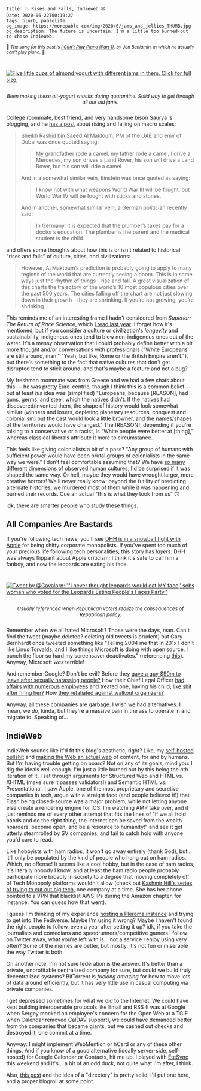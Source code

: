     Title: 💥 Rises and Falls, Indieweb 🕸
    Date: 2020-06-22T00:19:27
    Tags: blurb, pablolife
    og_image: https://morepablo.com/img/2020/6/jams_and_jellies_THUMB.jpg
    og_description: The future is uncertain. I'm a little too burned-out to chase IndieWeb.

<small>🎵 <em>The song for this post is <a href="https://www.youtube.com/watch?v=DTQEVXLAfc4">I Can't Play Piano (Part 1)</a>, by Jon Benjamin, in which he actually can't play piano.</em> 🎵</small>

<div class="caption-img-block" style="margin: 25px auto">
<a href="/img/2020/6/jams_and_jellies.jpg" target="blank"><img src="/img/2020/6/jams_and_jellies_THUMB.jpg" alt="Five little cups of almond yogurt with different jams in them. Click for full size." style="margin: 15px auto;" /></a>
<p style="font-style: italic; text-align: center; font-size: small">Been making these alt-yogurt snacks during quarantine. Solid way to get through all our old jams.</p>
</div>

College roommate, best friend, and very handsome bison [Saurya][1] is blogging,
and he [has a post][2] about rising and falling on macro scales:

> Sheikh Rashid bin Saeed Al Maktoum, PM of the UAE and emir of Dubai was once
> quoted saying:
> 
> > My grandfather rode a camel, my father rode a camel, I drive a Mercedes, my
> > son drives a Land Rover, his son will drive a Land Rover, but his son will
> > ride a camel
> 
> And in a somewhat similar vein, Einstein was once quoted as saying:
>
> > I know not with what weapons World War III will be fought, but World War IV
> > will be fought with sticks and stones.
>
> And in another, somewhat similar vein, a German politician recently said:
>
> > In Germany, it is expected that the plumber’s taxes pay for a doctor’s
> > education. The plumber is the parent and the medical student is the child.

and offers some thoughts about how this is or isn't related to historical "rises
and falls" of culture, cities, and civilizations:

> However, Al Maktoum’s prediction is probably going to apply to many regions of
> the world that are currently seeing a boom. This is in some ways just the
> rhythm of things - rise and fall. A great visualization of this charts the
> trajectory of the world’s 10 most populous cities over the past 500 years. The
> cities falling off the chart are not just slowing down in their growth - they
> are shrinking. If you’re not growing, you’re shrinking.

This reminds me of an interesting frame I hadn't considered from _Superior: The
Return of Race Science_, which [I read last year][16]: I forget how it's
mentioned, but if you consider a culture or civilization's _longevity_ and
sustainability, indigenous ones tend to blow non-indigenous ones out of the
water. It's a messy observation that I could probably define better with a bit
more thought and/or conversations with professionals ("White Europeans are still
around, man." "Yeah, but like, Rome or the British Empire aren't."), but there's
something to the fact that native cultures that don't get disrupted tend to
stick around, and that's maybe a feature and not a bug?

My freshman roommate was from Greece and we had a few chats about this — he was
pretty Euro-centric, though I think this is a common belief — but at least _his_
idea was (simplified) "Europeans, because [REASON], had guns, germs, and steel,
which the natives didn't. If the natives had discovered/invented them, the
shape of history would look somewhat similar (winners and losers, depleting
planetary resources, conquest and colonialism) but the cast would look a little
browner, and the names/shapes of the territories would have changed." The
[REASON], depending if you're talking to a conservative or a racist, is "White
people were better at [thing]," whereas classical liberals attribute it more to
circumstance.

This feels like giving colonialists a bit of a pass? "Any group of humans with
sufficient power would have been brutal groups of colonialists in the same way
we were." I don't feel comfortable assuming that? We have [so many different
dimensions of observed human cultures][3], I'd be surprised if it was shaped the
same way. Or hell, maybe they would have wrought larger, more creative horrors!
We'll never really know: beyond the futility of predicting alternate histories,
we murdered most of them while it was happening and burned their records. Cue an
actual "this is what they took from us" 🙃

idk, there are smarter people who study these things.

## All Companies Are Bastards

If you're following tech news, you'll see [DHH is in a snowball fight with
Apple][11] for being shitty corporate monopolists. If you've spent too much of
your precious life following tech personalities, this story has _layers_: DHH
was always flippant about Apple criticism; I think it's safe to call him a
fanboy, and now the leopards are eating his face.

<div class="caption-img-block" style="margin: 25px auto">
<a href="https://twitter.com/cavalorn/status/654934442549620736" target="blank"><img src="/img/2020/6/leopards_eating_faces_THUMB.png" alt="Tweet by @Cavalorn: &quot;'I never thought leopards would eat MY face,' sobs woman who voted for the Leopards Eating People's Faces Party.&quot;" style="margin: 15px auto;" /></a>
<p style="font-style: italic; text-align: center; font-size: small">Usually referenced when Republican voters realize the consequences of Republican policy.</p>
</div>

Remember when we all hated Microsoft? Those were the days, man. Can't find the
tweet (maybe deleted? deleting old tweets is prudent) but Gary
Bernhardt once tweeted something like "Telling 2004 me that in 201x I don't like
Linus Torvalds, and I like things Microsoft is doing with open source. I punch
the floor so hard my screensaver deactivates." (referencing [this][4]). Anyway,
Microsoft _was_ terrible!

And remember Google? Don't be evil? Before they [gave a guy $90m to leave after
sexually harassing people?][5] How their Chief Legal Officer [had affairs with
numerous employees][6] and treated one, having his child, [like shit after
firing her?][8] How [they retaliated against walkout organizers?][7]

Anyway, all these companies are garbage. I wish we had alternatives. I mean, we
_do_, kinda, but they're a massive pain in the ass to operate in and migrate to.
Speaking of…

## IndieWeb

IndieWeb sounds like it'd fit this blog's aesthetic, right? Like, my
[self-hosted bullshit][12] and [making the Web an actual web][13] of content,
for and by humans. But I'm having trouble getting on board? Not on any of its
goals, mind you: I dig the ideals well enough. I'm just a little burned out by
this being the <em>n</em>th iteration of it. I sat through arguments for
Structured Web and HTML vs. XHTML (make sure it passes validators!) and Semantic
HTML vs. Presentational. I saw Apple, one of the most proprietary and secretive
companies in tech, argue with a straight face (and people believed it!) that
Flash being closed-source was a major problem, while not letting anyone else
create a rendering engine for iOS. I'm watching AMP take over, and it just
reminds me of every other attempt that fits the lines of "if we all hold hands
and do the right thing, the Internet can be saved from the wealth hoarders,
become open, and be a resource to humanity!" and see it get utterly steamrolled
by SV companies, and fail to catch hold with anyone you'd care to read.

Like hobbyists with ham radios, it won't go away entirely (thank God), but…
it'll only be populated by the kind of people who hang out on ham radios. Which,
no offense! It seems like a cool hobby, but in the case of ham radios, it's
literally nobody I know, and at least the ham radio people probably participate
more broadly in society to a degree that moving completely off of Tech Monopoly
platforms wouldn't allow (check out [Kashmir Hill's series of trying to cut out
big tech][9], one company at a time. She has her phone pointed to a VPN that
blacklist AWS IPs during the Amazon chapter, for instance. You can guess how
that went).

I guess I'm thinking of my experience [hosting a Pleroma instance][14] and
trying to get into The Fediverse. Maybe I'm using it wrong? Maybe I haven't
found the right people to follow, even a year after setting it up? idk, if you
take the journalists and comedians and speedrunners/competitive gamers I follow
on Twitter away, what you're left with is… not a service I enjoy using very
often? Some of the memes are better, but mostly, it's not fun or miserable the
way Twitter is both.

On another note, I'm not sure federation is the answer. It's better than a
private, unprofitable centralized company for sure, but could we build truly
decentralized systems? BitTorrent is _fucking amazing_ for how to move lots
of data around efficiently, but it has very little use in casual computing via
private companies.

I get depressed sometimes for what we did to the Internet. We could have kept
building interoperable protocols like Email and RSS (I was at Google when Sergey
mocked an employee's concern for the Open Web at a TGIF when Calendar removed
CalDAV support), we could have demanded better from the companies that became
giants, but we cashed out checks and destroyed it, one commit at a time. 

Anyway: I might implement WebMention or hCard or any of these other things. And
if you know of a good alternative (ideally server-side, self-hosted) for Google
Calendar or Contacts, hit me up. I played with [EteSync][10] this weekend and
it's… a bit of an odd duck, not quite what I'm after, I think.

Also, [this post][15] and the idea of a "directory" is pretty solid. I'll put
one here, and a proper blogroll at some point.

   [1]: http://saurya.com
   [2]: http://saurya.com/blog/rise-and-fall/
   [3]: /2018/01/that-consumption-life-culture-lectures.html
   [4]: https://twitter.com/dril/status/256431328592011266
   [5]: https://www.theverge.com/2018/10/25/18023364/google-andy-rubin-payoff-90-million-sexual-misconduct-harassment
   [6]: https://www.theverge.com/2019/8/29/20837232/google-david-drummond-chief-legal-officer-cheating-wife-affair-policies
   [7]: https://www.theverge.com/2019/6/7/18656490/google-walkout-organizer-quits-retaliation-claire-stapleton
   [8]: https://medium.com/@jennifer.blakely/my-time-at-google-and-after-b0af688ec3ab
   [9]: https://gizmodo.com/i-cut-the-big-five-tech-giants-from-my-life-it-was-hel-1831304194
   [10]: https://www.etesync.com/
   [11]: https://www.theverge.com/2020/6/16/21293419/hey-apple-rejection-ios-app-store-dhh-gangsters-antitrust
   [12]: /2019/05/self-hosted-adventures.html
   [13]: /2018/01/towards-a-more-open-web.html
   [14]: https://toots.morepablo.com
   [15]: https://www.kickscondor.com/marijn's-link-cabinet/
   [16]: /2019/08/that-consumption-life-august-2019.html
